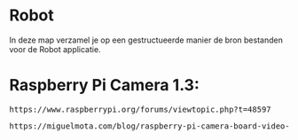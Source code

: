 # Robot

In deze map verzamel je op een gestructueerde manier de bron bestanden voor de
Robot applicatie.

<h1>Raspberry Pi Camera 1.3:</h1>
<pre>https://www.raspberrypi.org/forums/viewtopic.php?t=48597</pre>
<pre>https://miguelmota.com/blog/raspberry-pi-camera-board-video-streaming/</pre>
